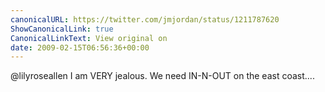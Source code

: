 ```yaml
---
canonicalURL: https://twitter.com/jmjordan/status/1211787620
ShowCanonicalLink: true
CanonicalLinkText: View original on
date: 2009-02-15T06:56:36+00:00
---
```

@lilyroseallen I am VERY jealous. We need IN-N-OUT on the east coast....